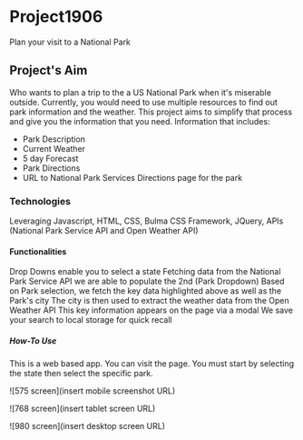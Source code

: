 # Project1906
Plan your visit to a National Park

## Project's Aim
Who wants to plan a trip to the a US National Park when it's miserable outside. Currently, you would need to use multiple resources to find out park information and the weather. This project aims to simplify that process and give you the information that you need. Information that includes:
- Park Description
- Current Weather
- 5 day Forecast
- Park Directions
- URL to National Park Services Directions page for the park 

### Technologies 
Leveraging Javascript, HTML, CSS, Bulma CSS Framework, JQuery, APIs (National Park Service API and Open Weather API)

#### Functionalities
Drop Downs enable you to select a state
Fetching data from the National Park Service API we are able to populate the 2nd (Park Dropdown)
Based on Park selection, we fetch the key data highlighted above as well as the Park's city
The city is then used to extract the weather data from the Open Weather API
This key information appears on the page via a modal
We save your search to local storage for quick recall

##### How-To Use
This is a web based app. You can visit the page. You must start by selecting the state then select the specific park.

![575 screen](insert mobile screenshot URL)

![768 screen](insert tablet screen URL)

![980 screen](insert desktop screen URL)

